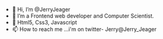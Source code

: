 - 👋 Hi, I’m @JerryJeager
- 👀 I’m a Frontend web developer and Computer Scientist.
- 🌱 Html5, Css3, Javascript
- 📫 How to reach me ...i'm on twitter- Jerry@Jerry_Jeager

<!---
JerryJeager/JerryJeager is a ✨ special ✨ repository because its `README.md` (this file) appears on your GitHub profile.
You can click the Preview link to take a look at your changes.
--->
